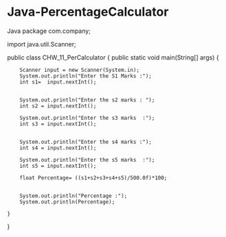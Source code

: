# Java-PercentageCalculator
Java 
package com.company;

import java.util.Scanner;

public class CHW_11_PerCalculator {
    public static void main(String[] args) {


        Scanner input = new Scanner(System.in);
        System.out.println("Enter the S1 Marks :");
        int s1=  input.nextInt();


        System.out.println("Enter the s2 marks : ");
        int s2 = input.nextInt();

        System.out.println("Enter the s3 marks  :");
        int s3 = input.nextInt();


        System.out.println("Enter the s4 marks :");
        int s4 = input.nextInt();

        System.out.println("Enter the s5 marks  :");
        int s5 = input.nextInt();

        float Percentage= ((s1+s2+s3+s4+s5)/500.0f)*100;


        System.out.println("Percentage :");
        System.out.println(Percentage);

    }
}
